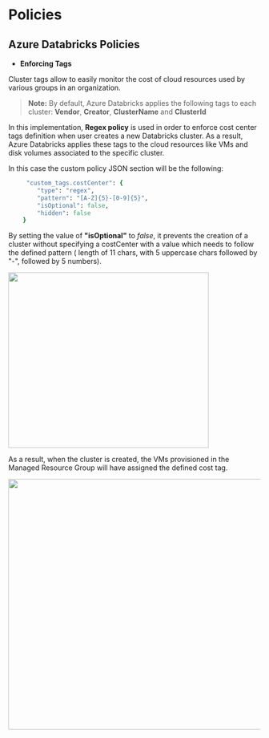 # Policies
## Azure Databricks Policies
* **Enforcing Tags**
    
Cluster tags allow to easily monitor the cost of cloud resources used by various groups in an organization. 

>**Note:** By default, Azure Databricks applies the following tags to each cluster: **Vendor**, **Creator**, **ClusterName** and **ClusterId**


In this implementation, **Regex policy** is used in order to enforce cost center tags definition when user creates a new Databricks cluster. As a result, Azure Databricks applies these tags to the cloud resources like VMs and disk volumes associated to the specific cluster. 

 In this case the custom policy JSON section will be the following: 

~~~ruby
     "custom_tags.costCenter": {
        "type": "regex",
        "pattern": "[A-Z]{5}-[0-9]{5}",
        "isOptional": false,
        "hidden": false
    } 
~~~
By setting the value of **"isOptional"** to *false*, it prevents the creation of a cluster without specifying a costCenter with a value which needs to follow the defined pattern ( length of 11 chars, with 5 uppercase chars followed by "-", followed by 5 numbers). 

<p align="left">
  <img width="400" height="350" src="https://github.com/Azure/data-node/blob/adb-regex/code/policies/DefiningCostCenter-DatabricksUX.png">
</p>

As a result, when the cluster is created, the VMs provisioned in the Managed Resource Group will have assigned the defined cost tag. 

<p align="left">
  <img width="700" height="500" src="https://github.com/Azure/data-node/blob/adb-regex/code/policies/CostCenterDefined-Portal.png">
</p>
